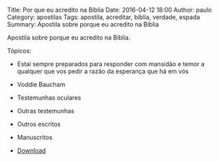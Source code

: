 Title: Por que eu acredito na Bíblia
Date: 2016-04-12 18:00
Author: paulo
Category: apostilas
Tags: apostila, acreditar, bíblia, verdade, espada
Summary: Apostila sobre porque eu acredito na Bíblia

Apostila sobre porque eu acredito na Bíblia.

Tópicos:

- Estai sempre preparados para responder com mansidão e temor a qualquer que vos pedir a razão da esperança que há em vós
- Voddie Baucham
- Testemunhas oculares
- Outras testemunhas
- Outros escritos
- Manuscritos


- [Download](https://www.dropbox.com/s/frzz98drvx5ydy5/Por%20que%20eu%20acredito%20na%20B%C3%ADblia.pdf?dl=1)